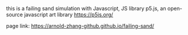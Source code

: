 this is a failing sand simulation with Javascript, JS library p5.js, an open-source javascript art library 
https://p5js.org/

page link:
https://arnold-zhang-github.github.io/failing-sand/

